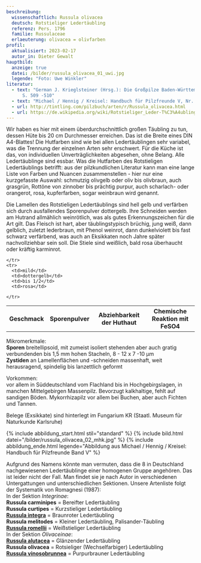 ```yaml
---
beschreibung:
  wissenschaftlich: Russula olivacea
  deutsch: Rotstieliger Ledertäubling
  referenz: Pers. 1796
  familie: Russulaceae
  erlaeuterung: olivacea = olivfarben
profil:
  aktualisiert: 2023-02-17
  autor_in: Dieter Gewalt
hauptbild:
  anzeige: true
  datei: /bilder/russula_olivacea_01_uwi.jpg
  legende: "Foto: Uwe Winkler"
literatur:
  - text: "German J. Krieglsteiner (Hrsg.): Die Großpilze Baden-Württembergs Band 2
      S. 509 -510"
  - text: "Michael / Hennig / Kreisel: Handbuch für Pilzfreunde V, Nr. 113"
  - url: http://tintling.com/pilzbuch/arten/r/Russula_olivacea.html
  - url: https://de.wikipedia.org/wiki/Rotstieliger_Leder-T%C3%A4ubling
---
```

Wir haben es hier mit einem überdurchschnittlich großen Täubling zu tun, dessen Hüte bis 20 cm Durchmesser erreichen. Das ist die Breite eines DIN A4-Blattes! Die Hutfarben sind wie bei allen Ledertäublingen sehr variabel, was die Trennung der einzelnen Arten sehr erschwert. Für die Küche ist das, von individuellen Unverträglichkeiten abgesehen, ohne Belang. Alle Ledertäublinge sind essbar. Was die Hutfarben des Rotstieligen Ledertäublings betrifft: aus der pilzkundlichen Literatur kann man eine lange Liste von Farben und Nuancen zusammenstellen - hier nur eine kurzgefasste Auswahl: schmutzig olivgelb oder oliv bis olivbraun, auch grasgrün, Rottöne von zinnober bis prächtig purpur, auch scharlach- oder orangerot, rosa, kupferfarben, sogar weinbraun wird genannt.  

Die Lamellen des Rotstieligen Ledertäublings sind hell gelb und verfärben sich durch ausfallendes Sporenpulver dottergelb. Ihre Schneiden werden am Hutrand allmählich weinrötlich, was als gutes Erkennungszeichen für die Art gilt. Das Fleisch ist hart, aber täublingstypisch brüchig, jung weiß, dann gelblich, zuletzt lederbraun, mit Phenol weinrot, dann dunkelviolett bis fast schwarz verfärbend, was auch an Eksikkaten noch Jahre später nachvollziehbar sein soll. Die Stiele sind weißlich, bald rosa überhaucht oder kräftig karminrot.

<div class="table-responsive">
  <table class="table taeubling">
    <tr>
      <th rowspan="2">Geschmack</th>
      <th rowspan="2">Sporenpulver</th>
      <th rowspan="2">Abziehbarkeit der Huthaut</th>
      <th colspan="3" class="text-center">Chemische Reaktion mit FeSO4</th>
    </tr>
    <tr>
      
      
    </tr>
    <tr>
      <td>mild</td>
      <td>dottergelb</td>
      <td>bis 1/2</td>
      <td>rosa</td>
       
    </tr>
  </table>
</div>

Mikromerkmale:\
**Sporen** breitellipsoid, mit zumeist isoliert stehenden aber auch gratig verbundenden bis 1,5 mm hohen Stacheln, 8 - 12 x 7 -10 µm\
**Zystiden** an Lamellenflächen und -schneiden massenhaft, weit herausragend, spindelig bis lanzettlich geformt 

Vorkommen:\
vor allem in Süddeutschland vom Flachland bis in Hochgebirgslagen, in manchen Mittelgebirgen Massenpilz. Bevorzugt kalkhaltige, fehlt auf sandigen Böden. Mykorrhizapilz vor allem bei Buchen, aber auch Fichten und Tannen.

Belege (Exsikkate) sind hinterlegt im Fungarium KR (Staatl. Museum für Naturkunde Karlsruhe)

{% include abbildung_start.html stil="standard" %}
{% include bild.html datei="/bilder/russula_olivacea_02_mhk.jpg" %}
{% include abbildung_ende.html legende="Abbildung aus Michael / Hennig / Kreisel: Handbuch für Pilzfreunde Band V" %}

Aufgrund des Namens könnte man vermuten, dass die 8 in Deutschland nachgewiesenen Ledertäublinge einer homogenen Gruppe angehören. Das ist leider nicht der Fall. Man findet sie je nach Autor in verschiedenen Untergattungen und unterschiedlichen Sektionen. Unsere Artenliste folgt der Systematik von Romagnesi (1987):\
In der Sektion *Integrinae*:\
**Russula carminipes** = Bereifter Ledertäubling\
**Russula curtipes** = Kurzstieliger Ledertäubling\
**[Russula integra](/pilze/russula-integra-brauner-ledertäubling)** = Braunroter Ledertäubling\
**Russula melitodes** = Kleiner Ledertäubling, Palisander-Täubling\
**[Russula romellii](/pilze/russula-romellii-weißstieliger-ledertäubling)** = Weißstieliger Ledertäubling\
In der Sektion *Olivaceinae*:\
**[Russula alutacea](/pilze/russula-alutacea-glänzender-ledertäubling)** = Glänzender Ledertäubling\
**Russula olivacea** = Rotsieliger (Wechselfarbiger) Ledertäubling\
**[Russula vinosobrunnea](/pilze/russula-vinosobrunnea-purpurbrauner-ledertäubling)** = Purpurbrauner Ledertäubling